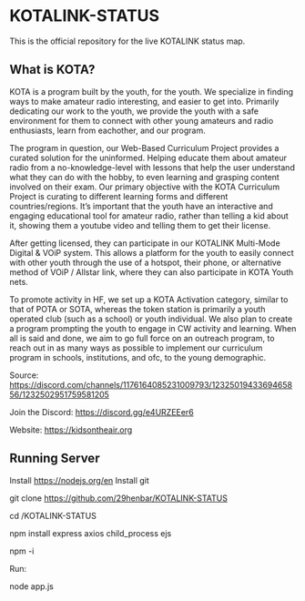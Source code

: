 # KOTALINK-STATUS
This is the official repository for the live KOTALINK status map. 

## What is KOTA?
KOTA is a program built by the youth, for the youth. We specialize in finding ways to make amateur radio interesting, and easier to get into. Primarily dedicating our work to the youth, we provide the youth with a safe environment for them to connect with other young amateurs and radio enthusiasts, learn from eachother, and our program.

The program in question, our Web-Based Curriculum Project provides a curated solution for the uninformed. Helping educate them about amateur radio from a no-knowledge-level with lessons that help the user understand what they can do with the hobby, to even learning and grasping content involved on their exam. Our primary objective with the KOTA Curriculum Project is curating to different learning forms and different countries/regions. It’s important that the youth have an interactive and engaging educational tool for amateur radio, rather than telling a kid about it, showing them a youtube video and telling them to get their license. 

After getting licensed, they can participate in our KOTALINK Multi-Mode Digital & VOiP system. This allows a platform for the youth to easily connect with other youth through the use of a hotspot, their phone, or alternative method of VOiP / Allstar link, where they can also participate in KOTA Youth nets. 

To promote activity in HF, we set up a KOTA Activation category, similar to that of POTA or SOTA, whereas the token station is primarily a youth operated club (such as a school) or youth individual. We also plan to create a program prompting the youth to engage in CW activity and learning. When all is said and done, we aim to go full force on an outreach program, to reach out in as many ways as possible to implement our curriculum program in schools, institutions, and ofc, to the young demographic.

Source: https://discord.com/channels/1176164085231009793/1232501943369465856/1232502951759581205

Join the Discord: https://discord.gg/e4URZEEer6

Website: https://kidsontheair.org

## Running Server
Install https://nodejs.org/en
Install git

git clone https://github.com/29henbar/KOTALINK-STATUS

cd /KOTALINK-STATUS

npm install express axios child_process ejs

npm -i

Run:

node app.js
